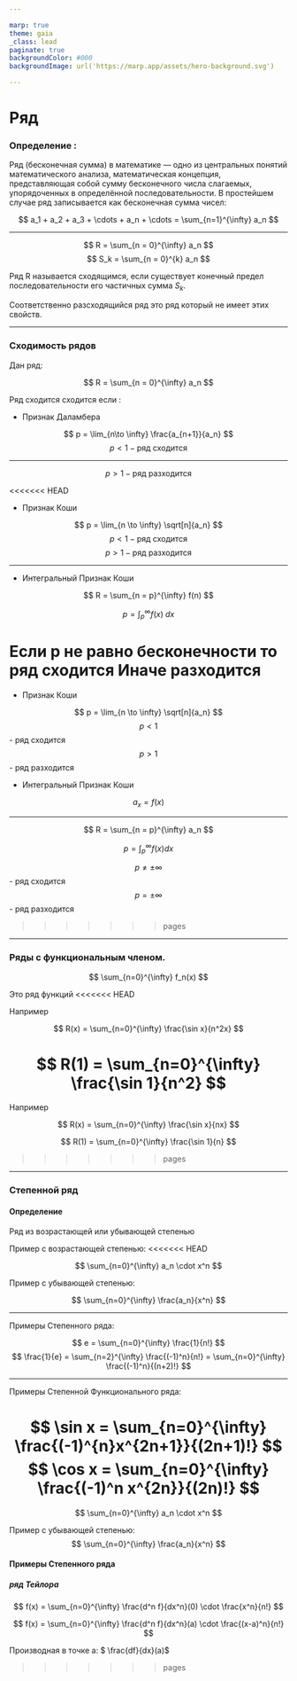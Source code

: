 ```yaml
---

marp: true
theme: gaia
_class: lead
paginate: true
backgroundColor: #000
backgroundImage: url('https://marp.app/assets/hero-background.svg')

---
```


# Ряд
### Определение :

Ряд (бесконечная сумма) в математике — одно из центральных понятий математического анализа, математическая концепция, представляющая собой сумму бесконечного числа слагаемых, упорядоченных в определённой последовательности. В простейшем случае ряд записывается как бесконечная сумма чисел:

$$ a_1 + a_2 + a_3 + \cdots + a_n + \cdots = \sum_{n=1}^{\infty} a_n $$

---

$$ R = \sum_{n = 0}^{\infty} a_n $$
$$ S_k = \sum_{n = 0}^{k} a_n $$

Ряд R называется сходящимся, если существует конечный предел последовательности его частичных сумма $S_k$.

Соответственно разсходящийся ряд это ряд который не имеет этих свойств.

---

### Сходимость рядов

Дан ряд:

$$ R = \sum_{n = 0}^{\infty} a_n $$

Ряд сходится сходится если :

- Признак Даламбера

$$ p = \lim_{n\to \infty} \frac{a_{n+1}}{a_n} $$
$$ p < 1 - \text{ряд сходится} $$ 

---

$$ p > 1 - \text{ряд разходится} $$ 

<<<<<<< HEAD

- Признак Коши

$$ p = \lim_{n \to \infty} \sqrt[n]{a_n} $$
$$ p < 1 - \text{ряд сходится} $$ 
$$ p > 1 - \text{ряд разходится} $$ 

---

- Интегральный Признак Коши

$$ R = \sum_{n = p}^{\infty} f(n) $$

$$ p = \int_{p}^{\infty} f(x) \; dx $$

Если p не равно бесконечности то ряд сходится
Иначе разходится
=======
- Признак Коши

$$ p = \lim_{n \to \infty} \sqrt[n]{a_n} $$
$$ p < 1 $$ - ряд сходится
$$ p > 1 $$ - ряд разходится

- Интегральный Признак Коши

$$ a_x = f(x) $$

---

$$ R = \sum_{n = p}^{\infty} a_n $$

$$ p = \int_{p}^{\infty} f(x) dx $$

$$ p \neq \pm\infty $$ - ряд сходится
$$ p = \pm\infty $$ - ряд разходится
>>>>>>> pages

---

### Ряды с функциональным членом.

$$ \sum_{n=0}^{\infty} f_n(x) $$

Это ряд функций
<<<<<<< HEAD

Например

$$ R(x) =  \sum_{n=0}^{\infty} \frac{\sin x}{n^2x} $$

$$ R(1) = \sum_{n=0}^{\infty} \frac{\sin 1}{n^2} $$
=======
Например

$$ R(x) =  \sum_{n=0}^{\infty} \frac{\sin x}{nx} $$

$$ R(1) = \sum_{n=0}^{\infty} \frac{\sin 1}{n} $$
>>>>>>> pages

---

### Степенной ряд

#### Определение

Ряд из возрастающей или убывающей степенью

Пример c возрастающей степенью:
<<<<<<< HEAD

$$ \sum_{n=0}^{\infty} a_n \cdot x^n $$

Пример c убывающей степенью:

$$ \sum_{n=0}^{\infty} \frac{a_n}{x^n} $$

---

Примеры Степенного ряда:

$$ e = \sum_{n=0}^{\infty} \frac{1}{n!} $$
$$ \frac{1}{e} = \sum_{n=2}^{\infty} \frac{(-1)^n}{n!} = \sum_{n=0}^{\infty} \frac{(-1)^n}{(n+2)!} $$

---

Примеры Степенной Функционального ряда:

$$ \sin x = \sum_{n=0}^{\infty} \frac{(-1)^{n}x^{2n+1}}{(2n+1)!} $$
$$ \cos x = \sum_{n=0}^{\infty} \frac{(-1)^n x^{2n}}{(2n)!} $$
=======
$$ \sum_{n=0}^{\infty} a_n \cdot x^n $$

Пример c убывающей степенью:
$$ \sum_{n=0}^{\infty} \frac{a_n}{x^n} $$

#### Примеры Степенного ряда

##### ряд Тейлора

$$ f(x) = \sum_{n=0}^{\infty} \frac{d^n f}{dx^n}(0) \cdot  \frac{x^n}{n!} $$

$$ f(x) = \sum_{n=0}^{\infty} \frac{d^n f}{dx^n}(a) \cdot  \frac{(x-a)^n}{n!} $$

Производная в точке a: $ \frac{df}{dx}(a)$
>>>>>>> pages
